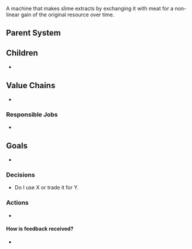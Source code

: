 A machine that makes slime extracts by exchanging it with meat for a non-linear gain of the original resource over time.
## Parent System

## Children
- 
## Value Chains
- 
### Responsible Jobs
- 
## Goals
- 
### Decisions
- Do I use X or trade it for Y.
### Actions
- 
#### How is feedback received?
- 

